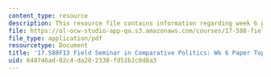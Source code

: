 ```yaml
---
content_type: resource
description: This resource file contains information regarding week 6 paper topics.
file: https://ol-ocw-studio-app-qa.s3.amazonaws.com/courses/17-588-field-seminar-in-comparative-politics-fall-2013/648746ad02c4da202338fd51b2c0d8a3_MIT17_588F13_Week6Paper.pdf
file_type: application/pdf
resourcetype: Document
title: '17.588F13 Field Seminar in Comparative Politics: Wk 6 Paper Topics'
uid: 648746ad-02c4-da20-2338-fd51b2c0d8a3
---
```

